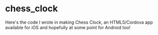 # chess_clock
Here's the code I wrote in making Chess Clock, an HTML5/Cordova app available for iOS and hopefully at some point for Android too!
